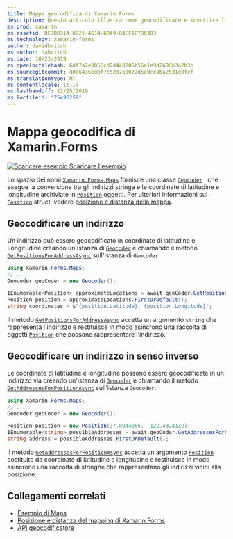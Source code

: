 ```yaml
---
title: Mappa geocodifica di Xamarin.Forms
description: Questo articolo illustra come geocodificare e invertire la mappa geografica dei dati, usando la classe geocodificatore Xamarin.Forms. maps.
ms.prod: xamarin
ms.assetid: DE7DB31A-8921-4614-8B49-DAEF1E7B03B3
ms.technology: xamarin-forms
author: davidbritch
ms.author: dabritch
ms.date: 10/22/2019
ms.openlocfilehash: 6df7a2e0056cd2d448206b56e1e9d2600b342b3b
ms.sourcegitcommit: d0e6436edbf7c52d760027d5e0ccaba2531d9fef
ms.translationtype: MT
ms.contentlocale: it-IT
ms.lasthandoff: 12/25/2019
ms.locfileid: "75490259"
---
```

# <a name="xamarinforms-map-geocoding"></a>Mappa geocodifica di Xamarin.Forms

[![Scaricare esempio](~/media/shared/download.png) Scaricare l'esempio](https://docs.microsoft.com/samples/xamarin/xamarin-forms-samples/workingwithmaps)

Lo spazio dei nomi [`Xamarin.Forms.Maps`](xref:Xamarin.Forms.Maps) fornisce una classe [`Geocoder`](xref:Xamarin.Forms.Maps.Geocoder) , che esegue la conversione tra gli indirizzi stringa e le coordinate di latitudine e longitudine archiviate in [`Position`](xref:Xamarin.Forms.Maps.Position) oggetti. Per ulteriori informazioni sul [`Position`](xref:Xamarin.Forms.Maps.Position) struct, vedere [posizione e distanza della mappa](position-distance.md).

## <a name="geocode-an-address"></a>Geocodificare un indirizzo

Un indirizzo può essere geocodificato in coordinate di latitudine e Longitudine creando un'istanza di [`Geocoder`](xref:Xamarin.Forms.Maps.Geocoder) e chiamando il metodo [`GetPositionsForAddressAsync`](xref:Xamarin.Forms.Maps.Geocoder.GetPositionsForAddressAsync*) sull'istanza di `Geocoder`:

```csharp
using Xamarin.Forms.Maps;
// ...
Geocoder geoCoder = new Geocoder();

IEnumerable<Position> approximateLocations = await geoCoder.GetPositionsForAddressAsync("Pacific Ave, San Francisco, California");
Position position = approximateLocations.FirstOrDefault();
string coordinates = $"{position.Latitude}, {position.Longitude}";
```

Il metodo [`GetPositionsForAddressAsync`](xref:Xamarin.Forms.Maps.Geocoder.GetPositionsForAddressAsync*) accetta un argomento `string` che rappresenta l'indirizzo e restituisce in modo asincrono una raccolta di oggetti [`Position`](xref:Xamarin.Forms.Maps.Position) che possono rappresentare l'indirizzo.

## <a name="reverse-geocode-an-address"></a>Geocodificare un indirizzo in senso inverso

Le coordinate di latitudine e longitudine possono essere geocodificate in un indirizzo via creando un'istanza di [`Geocoder`](xref:Xamarin.Forms.Maps.Geocoder) e chiamando il metodo [`GetAddressesForPositionAsync`](xref:Xamarin.Forms.Maps.Geocoder.GetAddressesForPositionAsync*) sull'istanza `Geocoder`:

```csharp
using Xamarin.Forms.Maps;
// ...
Geocoder geoCoder = new Geocoder();

Position position = new Position(37.8044866, -122.4324132);
IEnumerable<string> possibleAddresses = await geoCoder.GetAddressesForPositionAsync(position);
string address = possibleAddresses.FirstOrDefault();
```

Il metodo [`GetAddressesForPositionAsync`](xref:Xamarin.Forms.Maps.Geocoder.GetAddressesForPositionAsync*) accetta un argomento [`Position`](xref:Xamarin.Forms.Maps.Position) costituito da coordinate di latitudine e longitudine e restituisce in modo asincrono una raccolta di stringhe che rappresentano gli indirizzi vicini alla posizione.

## <a name="related-links"></a>Collegamenti correlati

- [Esempio di Maps](https://docs.microsoft.com/samples/xamarin/xamarin-forms-samples/workingwithmaps)
- [Posizione e distanza del mapping di Xamarin.Forms](position-distance.md)
- [API geocodificatore](xref:Xamarin.Forms.Maps.Geocoder)
